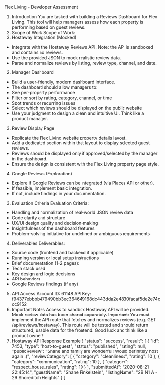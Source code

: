 Flex Living - Developer Assessment

1. Introduction
   You are tasked with building a Reviews Dashboard for Flex Living. This tool will help managers assess how
   each property is performing based on guest reviews.
2. Scope of Work
   Scope of Work:
3. Hostaway Integration (Mocked)

-   Integrate with the Hostaway Reviews API. Note: the API is sandboxed and contains no reviews.
-   Use the provided JSON to mock realistic review data.
-   Parse and normalize reviews by listing, review type, channel, and date.

2. Manager Dashboard

-   Build a user-friendly, modern dashboard interface.
-   The dashboard should allow managers to:
-   See per-property performance
-   Filter or sort by rating, category, channel, or time
-   Spot trends or recurring issues
-   Select which reviews should be displayed on the public website
-   Use your judgment to design a clean and intuitive UI. Think like a product manager.

3. Review Display Page

-   Replicate the Flex Living website property details layout.
-   Add a dedicated section within that layout to display selected guest reviews.
-   Reviews should be displayed only if approved/selected by the manager in the dashboard.
-   Ensure the design is consistent with the Flex Living property page style.

4. Google Reviews (Exploration)

-   Explore if Google Reviews can be integrated (via Places API or other).
-   If feasible, implement basic integration.
-   If not, include findings in your documentation.

3. Evaluation Criteria
   Evaluation Criteria:

-   Handling and normalization of real-world JSON review data
-   Code clarity and structure
-   UX/UI design quality and decision-making
-   Insightfulness of the dashboard features
-   Problem-solving initiative for undefined or ambiguous requirements

4. Deliverables
   Deliverables:

-   Source code (frontend and backend if applicable)
-   Running version or local setup instructions
-   Brief documentation (1-2 pages):
-   Tech stack used
-   Key design and logic decisions
-   API behaviors
-   Google Reviews findings (if any)

5. API Access
   Account ID: 61148
   API Key: f94377ebbbb479490bb3ec364649168dc443dda2e4830facaf5de2e74ccc9152
6. Important Notes
   Access to sandbox Hostaway API will be provided.
   Mock review data has been shared separately.
   Important:
   You must implement the API route that fetches and normalizes reviews (e.g. GET /api/reviews/hostaway).
   This route will be tested and should return structured, usable data for the frontend.
   Good luck and think like a product owner!
7. Hostaway API Response Example
   {
   "status": "success",
   "result": [
   {
   "id": 7453,
   "type": "host-to-guest",
   "status": "published",
   "rating": null,
   "publicReview": "Shane and family are wonderful! Would definitely host again :)",
   "reviewCategory": [
   {
   "category": "cleanliness",
   "rating": 10
   },
   {
   "category": "communication",
   "rating": 10
   },
   {
   "category": "respect_house_rules",
   "rating": 10
   }
   ],
   "submittedAt": "2020-08-21 22:45:14",
   "guestName": "Shane Finkelstein",
   "listingName": "2B N1 A - 29 Shoreditch Heights"
   }
   ]
